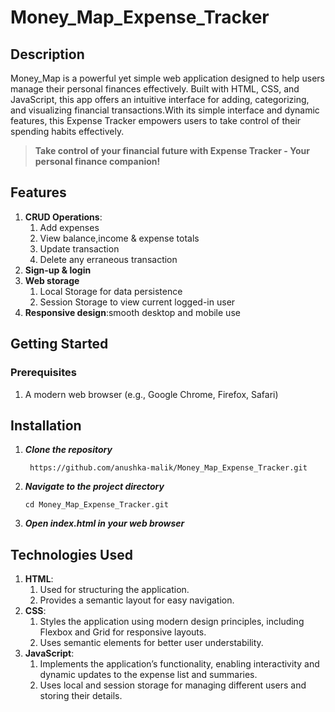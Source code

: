 # Money_Map_Expense_Tracker

## Description
Money_Map is a powerful yet simple web application designed to help users manage their personal finances effectively. Built with HTML, CSS, and JavaScript, this app offers an intuitive interface for adding, categorizing, and visualizing financial transactions.With its simple interface and dynamic features, this Expense Tracker empowers users to take control of their spending habits effectively.

 > **Take control of your financial future with Expense Tracker - Your personal finance companion!**
## Features
1. **CRUD Operations**:
   1.  Add expenses
   2.  View balance,income & expense totals
   3.  Update transaction
   4.  Delete any erraneous transaction
2. **Sign-up & login**
3. **Web storage**
    1. Local Storage for data persistence
    2. Session Storage to view current logged-in user
4. **Responsive design**:smooth desktop and mobile use
   
## Getting Started
### Prerequisites
1.   A modern web browser (e.g., Google Chrome, Firefox, Safari)

## Installation
1. ***Clone the repository***
   ```
    https://github.com/anushka-malik/Money_Map_Expense_Tracker.git
   ```
2. ***Navigate to the project directory***
    ```
    cd Money_Map_Expense_Tracker.git
    ```
3. ***Open index.html in your web browser***

## Technologies Used
1. **HTML**:
   1.  Used for structuring the application.
   2.   Provides a semantic layout for easy navigation.
2. **CSS**:
   1.  Styles the application using modern design principles, including Flexbox and Grid for responsive layouts.
   2.  Uses semantic elements for better user understability.
3. **JavaScript**:
   1. Implements the application’s functionality, enabling interactivity and dynamic updates to the expense list and summaries.
   2. Uses local and session storage for managing different users and storing their details.
   
